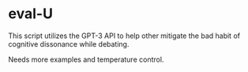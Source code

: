 # eval-U
This script utilizes the GPT-3 API to help other mitigate the bad habit of cognitive dissonance while debating.

Needs more examples and temperature control.
